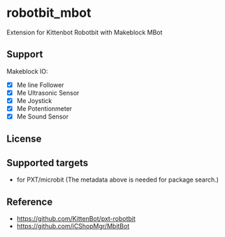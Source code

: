 # robotbit_mbot

Extension for Kittenbot Robotbit with Makeblock MBot

## Support
Makeblock IO:
- [x] Me line Follower
- [x] Me Ultrasonic Sensor
- [x] Me Joystick
- [x] Me Potentionmeter
- [x] Me Sound Sensor

## License



## Supported targets

* for PXT/microbit
(The metadata above is needed for package search.)

## Reference
* https://github.com/KittenBot/pxt-robotbit
* https://github.com/iCShopMgr/MbitBot